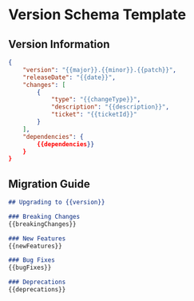 # Version Schema Template

## Version Information
```json
{
    "version": "{{major}}.{{minor}}.{{patch}}",
    "releaseDate": "{{date}}",
    "changes": [
        {
            "type": "{{changeType}}",
            "description": "{{description}}",
            "ticket": "{{ticketId}}"
        }
    ],
    "dependencies": {
        {{dependencies}}
    }
}
```

## Migration Guide
```markdown
## Upgrading to {{version}}

### Breaking Changes
{{breakingChanges}}

### New Features
{{newFeatures}}

### Bug Fixes
{{bugFixes}}

### Deprecations
{{deprecations}}
```
